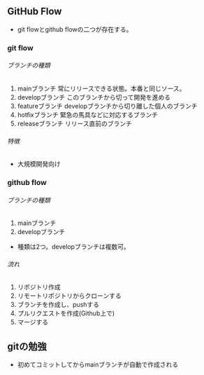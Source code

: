 ## GitHub Flow
* git flowとgithub flowの二つが存在する。
### git flow
###### ブランチの種類
1. mainブランチ
 常にリリースできる状態。本番と同じソース。
2. developブランチ
 このブランチから切って開発を進める
3. featureブランチ
 developブランチから切り離した個人のブランチ
4. hotfixブランチ
 緊急の馬具などに対応するブランチ
5. releaseブランチ
 リリース直前のブランチ
###### 特徴
* 大規模開発向け

### github flow
###### ブランチの種類
1. mainブランチ
2. developブランチ
* 種類は2つ。developブランチは複数可。
###### 流れ
1. リポジトリ作成
2. リモートリポジトリからクローンする
3. ブランチを作成し、pushする
4. プルリクエストを作成(Github上で)
5. マージする
## gitの勉強



* 初めてコミットしてからmainブランチが自動で作成される